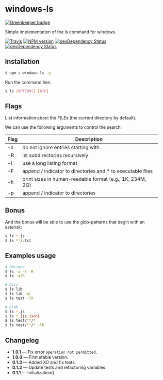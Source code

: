 # windows-ls

[![Greenkeeper badge](https://badges.greenkeeper.io/mrmlnc/windows-ls.svg)](https://greenkeeper.io/)

Simple implementation of the ls command for windows.

[![Travis](https://img.shields.io/travis/mrmlnc/windows-ls.svg?style=flat-square)](https://travis-ci.org/mrmlnc/windows-ls)
[![NPM version](https://img.shields.io/npm/v/windows-ls.svg?style=flat-square)](https://www.npmjs.com/package/windows-ls)
[![devDependency Status](https://img.shields.io/david/mrmlnc/windows-ls.svg?style=flat-square)](https://david-dm.org/mrmlnc/windows-ls#info=dependencies)
[![devDependency Status](https://img.shields.io/david/dev/mrmlnc/windows-ls.svg?style=flat-square)](https://david-dm.org/mrmlnc/windows-ls#info=devDependencies)

## Installation

```bash
$ npm i windows-ls -g
```

Run the command line:

```bash
$ ls [OPTIONS] [DIR]
```

## Flags

List information about the FILEs (the current directory by default).

We can use the following arguments to control the search:

| Flag | Description                                                 |
|------|-------------------------------------------------------------|
|  -a  | do not ignore entries starting with .                       |
|  -R  | ist subdirectories recursively                              |
|  -l  | use a long listing format                                   |
|  -F  | append / indicator to directories and * to executable files |
|  -h  | print sizes in human-readable format (e.g., 1K, 234M, 2G)   |
|  -p  | append / indicator to directories                           |

## Bonus

And the bonus will be able to use the glob-patterns that begin with an asterisk:

```bash
$ ls *.js
$ ls **/.txt
```

## Examples usage

```bash
# Options
$ ls -a -l -R
$ ls -alR

# Dirs
$ ls lib
$ ls lib -al
$ ls test -lR

# Glob
$ ls *.js
$ ls *.{js,json}
$ ls test/**/*
$ ls test/**/* -lh
```

## Changelog

 - **1.0.1** — Fix error `operation not permitted`.
 - **1.0.0** — First stable version.
 - **0.1.3** — Added XO and fix tests.
 - **0.1.2** — Update tests and refactoring variables.
 - **0.1.1** — Initialization().

